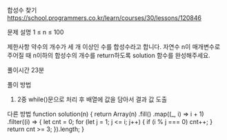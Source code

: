합성수 찾기
https://school.programmers.co.kr/learn/courses/30/lessons/120846

문제 설명
1 ≤ n ≤ 100

제한사항
약수의 개수가 세 개 이상인 수를 합성수라고 합니다. 자연수 n이 매개변수로 주어질 때 n이하의 합성수의 개수를 return하도록 solution 함수를 완성해주세요.

풀이시간
23분

풀이 방법

1. 2중 while()문으로 처리 후 배열에 값을 담아서 결과 값 도출

다른 방법
function solution(n) {
return Array(n)
.fill()
.map((\_, i) => i + 1)
.filter((i) => {
let cnt = 0;
for (let j = 1; j <= i; j++) {
if (i % j === 0) cnt++;
}
return cnt >= 3;
}).length;
}
